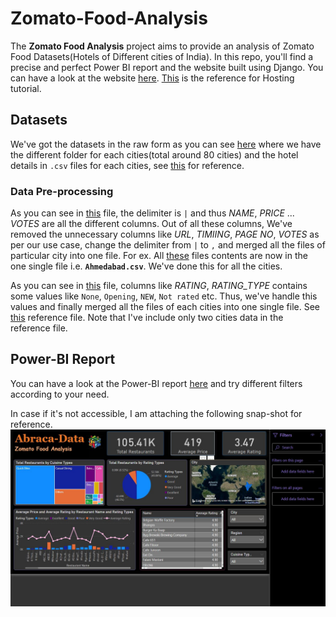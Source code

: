 # Zomato-Food-Analysis
The **Zomato Food Analysis** project aims to provide an analysis of Zomato Food Datasets(Hotels of Different cities of India). In this repo, you'll find a precise and perfect Power BI report and the website built using Django. You can have a look at the website [here](https://zomato.pythonanywhere.com/). [This](https://www.youtube.com/watch?v=A6mTN6G-adM&t=307s) is the reference for Hosting tutorial.  

## Datasets
We've got the datasets in the raw form as you can see [here](Datasets/Raw-Datasets) where we have the different folder for each cities(total around 80 cities) and the hotel details in `.csv` files for each cities, see [this](Datasets/Raw-Datasets/Ahmedabad) for reference.

 ### Data Pre-processing
As you can see in [this](Datasets/Raw-Datasets/Ahmedabad/1-Ahmedabadhotels.csv) file, the delimiter is `|` and thus *NAME*, *PRICE* ... *VOTES* are all the different columns. Out of all these columns, We've removed the unnecessary columns like *URL*, *TIMIING*, *PAGE NO*, *VOTES* as per our use case, change the delimiter from `|` to `,` and merged all the files of particular city into one file. For ex. All [these](Datasets/Raw-Datasets/Ahmedabad) files contents are now in the one single file i.e. **`Ahmedabad.csv`**. We've done this for all the cities.  

As you can see in [this](Datasets/Raw-Datasets/Ajmer/18-Ajmerhotels.csv) file, columns like *RATING*, *RATING_TYPE* contains some values like `None`, `Opening`, `NEW`, `Not rated` etc. Thus, we've handle this values and finally merged all the files of each cities into one single file. See [this](/Datasets/Processed-Datasets/Cities.csv) reference file. Note that I've include only two cities data in the reference file.
 
 ## Power-BI Report
 You can have a look at the Power-BI report [here](https://app.powerbi.com/view?r=eyJrIjoiZmI4YzZlMDktNjg4ZS00MzJiLTllOWUtMzNkOGYzNWI3ZjdmIiwidCI6ImMxM2U1MTgxLTlkMTItNDIwYS04MmNjLTBkMWRlODU2ZDY2YiJ9) and try different filters according to your need.


In case if it's not accessible, I am attaching the following snap-shot for reference.
![](Power-BI-Report/snapshot.JPG)
